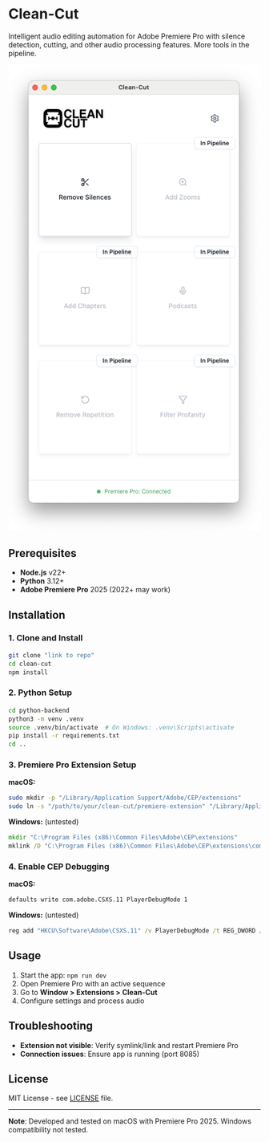 # Clean-Cut

Intelligent audio editing automation for Adobe Premiere Pro with silence detection, cutting, and other audio processing features. More tools in the pipeline.

![Clean-Cut Interface](resources/screenshot.png)

## Prerequisites

- **Node.js** v22+
- **Python** 3.12+
- **Adobe Premiere Pro** 2025 (2022+ may work)

## Installation

### 1. Clone and Install

```bash
git clone "link to repo"
cd clean-cut
npm install
```

### 2. Python Setup

```bash
cd python-backend
python3 -m venv .venv
source .venv/bin/activate  # On Windows: .venv\Scripts\activate
pip install -r requirements.txt
cd ..
```

### 3. Premiere Pro Extension Setup

**macOS:**

```bash
sudo mkdir -p "/Library/Application Support/Adobe/CEP/extensions"
sudo ln -s "/path/to/your/clean-cut/premiere-extension" "/Library/Application Support/Adobe/CEP/extensions/com.cleancut.panel"
```

**Windows:** (untested)

```cmd
mkdir "C:\Program Files (x86)\Common Files\Adobe\CEP\extensions"
mklink /D "C:\Program Files (x86)\Common Files\Adobe\CEP\extensions\com.cleancut.panel" "C:\path\to\your\clean-cut\premiere-extension"
```

### 4. Enable CEP Debugging

**macOS:**

```bash
defaults write com.adobe.CSXS.11 PlayerDebugMode 1
```

**Windows:** (untested)

```cmd
reg add "HKCU\Software\Adobe\CSXS.11" /v PlayerDebugMode /t REG_DWORD /d 1
```

## Usage

1. Start the app: `npm run dev`
2. Open Premiere Pro with an active sequence
3. Go to **Window > Extensions > Clean-Cut**
4. Configure settings and process audio

## Troubleshooting

- **Extension not visible**: Verify symlink/link and restart Premiere Pro
- **Connection issues**: Ensure app is running (port 8085)

## License

MIT License - see [LICENSE](LICENSE) file.

---

**Note**: Developed and tested on macOS with Premiere Pro 2025. Windows compatibility not tested.
